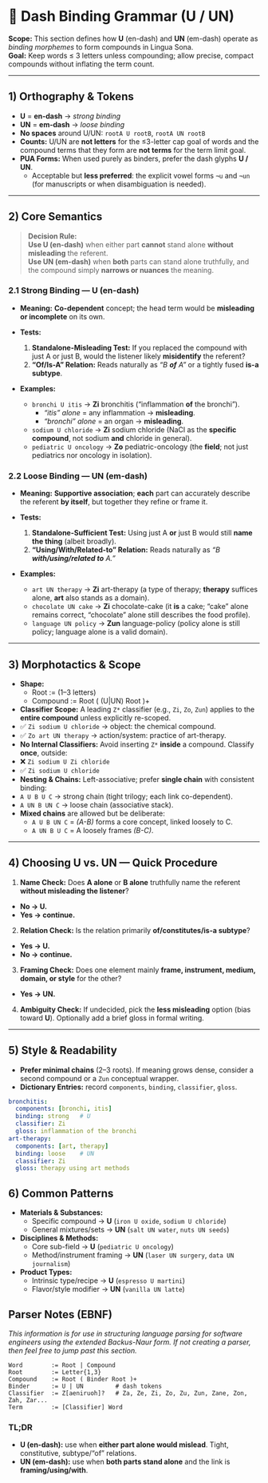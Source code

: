 # 🔗 Dash Binding Grammar (U / UN)

**Scope:** This section defines how **U** (en-dash) and **UN** (em-dash) operate as *binding morphemes* to form compounds in Lingua Sona.  
**Goal:** Keep words ≤ 3 letters unless compounding; allow precise, compact compounds without inflating the term count.

---

## 1) Orthography & Tokens

- **U** = **en-dash** → *strong binding*  
- **UN** = **em-dash** → *loose binding*  
- **No spaces** around U/UN: `rootA U rootB`, `rootA UN rootB`
- **Counts:** U/UN are **not letters** for the ≤3-letter cap goal of words and the compound terms that they form are **not terms** for the term limit goal. 
- **PUA Forms:** When used purely as binders, prefer the dash glyphs **U / UN**.  
  - Acceptable but **less preferred**: the explicit vowel forms `¬u` and `¬un` (for manuscripts or when disambiguation is needed).

---

## 2) Core Semantics

> **Decision Rule:**  
> **Use U (en-dash)** when either part **cannot** stand alone **without misleading** the referent.  
> **Use UN (em-dash)** when **both** parts can stand alone truthfully, and the compound simply **narrows or nuances** the meaning.

### 2.1 Strong Binding — **U (en-dash)**
- **Meaning:** **Co-dependent** concept; the head term would be **misleading or incomplete** on its own.
- **Tests:**  
  1. **Standalone-Misleading Test:** If you replaced the compound with just A or just B, would the listener likely **misidentify** the referent?  
  2. **“Of/Is-A” Relation:** Reads naturally as *“B **of** A”* or a tightly fused **is-a subtype**.

- **Examples:**
  - `bronchi U itis` → **Zi** bronchitis (“inflammation **of** the bronchi”).  
    - *“itis” alone* = any inflammation → **misleading**.  
    - *“bronchi” alone* = an organ → **misleading**.
  - `sodium U chloride` → **Zi** sodium chloride (NaCl as the **specific compound**, not sodium **and** chloride in general).
  - `pediatric U oncology` → **Zo** pediatric-oncology (the **field**; not just pediatrics nor oncology in isolation).

### 2.2 Loose Binding — **UN (em-dash)**
- **Meaning:** **Supportive association**; **each** part can accurately describe the referent **by itself**, but together they refine or frame it.
- **Tests:**  
  1. **Standalone-Sufficient Test:** Using just A **or** just B would still **name the thing** (albeit broadly).  
  2. **“Using/With/Related-to” Relation:** Reads naturally as *“B **with/using/related to** A.”*

- **Examples:**
  - `art UN therapy` → **Zi** art-therapy (a type of therapy; **therapy** suffices alone, **art** also stands as a domain).
  - `chocolate UN cake` → **Zi** chocolate-cake (it **is** a cake; “cake” alone remains correct, “chocolate” alone still describes the food profile).
  - `language UN policy` → **Zun** language-policy (policy alone is still policy; language alone is a valid domain).

---

## 3) Morphotactics & Scope

- **Shape:**  
	- Root := (1–3 letters)  
	- Compound := Root ( (U|UN) Root )+
- **Classifier Scope:** A leading `Z*` classifier (e.g., `Zi`, `Zo`, `Zun`) applies to the **entire compound** unless explicitly re-scoped.
- ✅ `Zi sodium U chloride` → object: the chemical compound.  
- ✅ `Zo art UN therapy` → action/system: practice of art-therapy.
- **No Internal Classifiers:** Avoid inserting `Z*` **inside** a compound. Classify **once**, outside:
- ❌ `Zi sodium U Zi chloride`  
- ✅ `Zi sodium U chloride`
- **Nesting & Chains:** Left-associative; prefer **single chain** with consistent binding:
- `A U B U C` → strong chain (tight trilogy; each link co-dependent).  
- `A UN B UN C` → loose chain (associative stack).  
- **Mixed chains** are allowed but be deliberate:
  - `A U B UN C` = *(A-B)* forms a core concept, linked loosely to C.  
  - `A UN B U C` = A loosely frames *(B-C)*.

---

## 4) Choosing U vs. UN — Quick Procedure

1. **Name Check:** Does **A alone** or **B alone** truthfully name the referent **without misleading the listener**?
 - **No → U.**  
 - **Yes → continue.**
2. **Relation Check:** Is the relation primarily **of/constitutes/is-a subtype**?
 - **Yes → U.**  
 - **No → continue.**
3. **Framing Check:** Does one element mainly **frame, instrument, medium, domain, or style** for the other?
 - **Yes → UN.**
4. **Ambiguity Check:** If undecided, pick the **less misleading** option (bias toward **U**). Optionally add a brief gloss in formal writing.

---

## 5) Style & Readability

- **Prefer minimal chains** (2–3 roots). If meaning grows dense, consider a second compound or a `Zun` conceptual wrapper.
- **Dictionary Entries:** record `components`, `binding`, `classifier`, `gloss`.
```yaml
bronchitis:
  components: [bronchi, itis]
  binding: strong   # U
  classifier: Zi
  gloss: inflammation of the bronchi
art-therapy:
  components: [art, therapy]
  binding: loose    # UN
  classifier: Zi
  gloss: therapy using art methods
```

## 6) Common Patterns
- **Materials & Substances:**
    - Specific compound → **U** (`iron U oxide`, `sodium U chloride`)
    - General mixtures/sets → **UN** (`salt UN water`, `nuts UN seeds`)
- **Disciplines & Methods:**
    - Core sub-field → **U** (`pediatric U oncology`)        
    - Method/instrument framing → **UN** (`laser UN surgery`, `data UN journalism`)
- **Product Types:**
	- Intrinsic type/recipe → **U** (`espresso U martini`)
    - Flavor/style modifier → **UN** (`vanilla UN latte`)

## Parser Notes (EBNF)
*This information is for use in structuring language parsing for software engineers using the extended Backus-Naur form. If not creating a parser, then feel free to jump past this section.*
``` EBNF
Word        := Root | Compound
Root        := Letter{1,3}
Compound    := Root ( Binder Root )+
Binder      := U | UN         # dash tokens
Classifier  := Z[aeniruoh]?   # Za, Ze, Zi, Zo, Zu, Zun, Zane, Zon, Zah, Zar...
Term        := [Classifier] Word
```
### TL;DR
- **U (en-dash):** use when **either part alone would mislead**. Tight, constitutive, subtype/“of” relations.
- **UN (em-dash):** use when **both parts stand alone** and the link is **framing/using/with**.